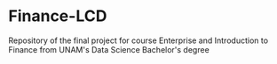 # Finance-LCD
Repository of the final project for course Enterprise and Introduction to Finance from UNAM's Data Science Bachelor's degree
